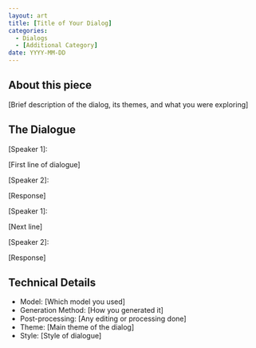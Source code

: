 ```yaml
---
layout: art
title: [Title of Your Dialog]
categories:
  - Dialogs
  - [Additional Category]
date: YYYY-MM-DD
---
```


## About this piece

[Brief description of the dialog, its themes, and what you were exploring]

## The Dialogue

<div class="dialog">
<p class="dialog-speaker">[Speaker 1]:</p>
<p>[First line of dialogue]</p>

<p class="dialog-speaker">[Speaker 2]:</p>
<p>[Response]</p>

<p class="dialog-speaker">[Speaker 1]:</p>
<p>[Next line]</p>

<p class="dialog-speaker">[Speaker 2]:</p>
<p>[Response]</p>
</div>

## Technical Details

- Model: [Which model you used]
- Generation Method: [How you generated it]
- Post-processing: [Any editing or processing done]
- Theme: [Main theme of the dialog]
- Style: [Style of dialogue] 
